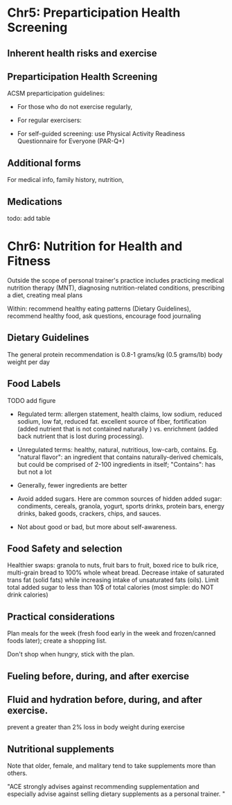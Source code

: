 # Chr5: Preparticipation Health Screening

## Inherent health risks and exercise

## Preparticipation Health Screening

ACSM preparticipation guidelines:

- For those who do not exercise regularly,

- For regular exercisers:

- For self-guided screening: use Physical Activity Readiness Questionnaire for Everyone (PAR-Q+)

## Additional forms

For medical info, family history, nutrition, 

## Medications

todo: add table 



# Chr6: Nutrition for Health and Fitness

Outside the scope of personal trainer's practice includes practicing medical nutrition therapy (MNT), diagnosing nutrition-related conditions, prescribing a diet, creating meal plans

Within: recommend healthy eating patterns (Dietary Guidelines), recommend healthy food, ask questions, encourage food journaling


## Dietary Guidelines

The general protein recommendation is 0.8-1 grams/kg (0.5 grams/lb) body weight per day 

## Food Labels

TODO add figure

- Regulated term: allergen statement, health claims, low sodium, reduced sodium, low fat, reduced fat. excellent source of fiber, fortification (added nutrient that is not contained naturally ) vs. enrichment (added back nutrient that is lost during processing).  

- Unregulated terms: healthy, natural, nutritious, low-carb, contains.
  Eg. "natural flavor": an ingredient that contains naturally-derived chemicals, but could be comprised of 2-100 ingredients in itself;
  "Contains": has but not a lot
- Generally, fewer ingredients are better

- Avoid added sugars. Here are common sources of hidden added sugar: condiments, cereals, granola, yogurt, sports drinks, protein bars, energy drinks, baked goods, crackers, chips, and sauces.

- Not about good or bad, but more about self-awareness.
  

## Food Safety and selection

Healthier swaps: granola to nuts, fruit bars to fruit, boxed rice to bulk rice, multi-grain bread to 100% whole wheat bread.
Decrease intake of saturated trans fat (solid fats) while increasing intake of unsaturated fats (oils).
Limit total added sugar to less than 10$ of total calories (most simple: do NOT drink calories)


## Practical considerations

Plan meals for the week (fresh food early in the week and frozen/canned foods later); create a shopping list.

Don't shop when hungry, stick with the plan.


## Fueling before, during, and after exercise

## Fluid and hydration before, during, and after exercise.

prevent a greater than 2% loss in body weight during exercise


## Nutritional supplements

Note that older, female, and malitary tend to take supplements more than others. 

"ACE strongly advises against recommending supplementation and especially advise against selling dietary supplements as a personal trainer. "


